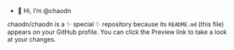 - 👋 Hi, I’m @chaodn


chaodn/chaodn is a ✨ special ✨ repository because its `README.md` (this file) appears on your GitHub profile.
You can click the Preview link to take a look at your changes.
